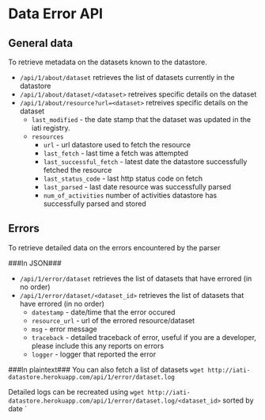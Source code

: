 Data Error API
==============
General data
------------
To retrieve metadata on the datasets known to the datastore.

* `/api/1/about/dataset` retrieves the list of datasets currently in the datastore
* `/api/1/about/dataset/<dataset>` retreives specific details on the dataset
* `/api/1/about/resource?url=<dataset>` retreives specific details on the dataset
    + `last_modified` - the date stamp that the dataset was updated in the iati registry.
    + `resources`
        + `url` - url datastore used to fetch the resource
        + `last_fetch` - last time a fetch was attempted
        + `last_successful_fetch` - latest date the datastore successfully fetched the resource
        + `last_status_code` - last http status code on fetch
        + `last_parsed` - last date resource was successfully parsed
        + `num_of_activities` number of activities datastore has successfully parsed and stored

Errors
------
To retrieve detailed data on the errors encountered by the parser

###In JSON###
* `/api/1/error/dataset` retrieves the list of datasets that have errored (in no order)
* `/api/1/error/dataset/<dataset_id>` retrieves the list of datasets that have errored (in no order)
    + `datestamp` - date/time that the error occured
    + `resource_url` - url of the errored resource/dataset
    + `msg` - error message
    + `traceback` - detailed traceback of error, useful if you are a developer, please include this any reports on errors
    + `logger` - logger that reported the error

###In plaintext###
You can also fetch a list of datasets `wget http://iati-datastore.herokuapp.com/api/1/error/dataset.log`

Detailed logs can be recreated using `wget http://iati-datastore.herokuapp.com/api/1/error/dataset.log/<dataset_id>` sorted by date
`
